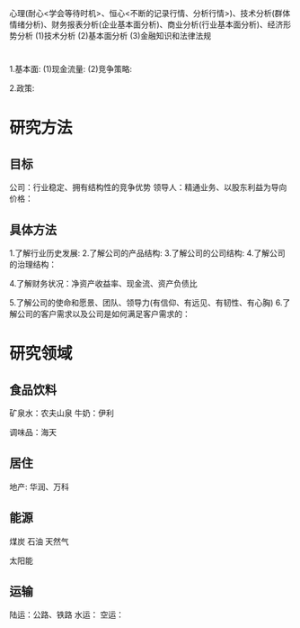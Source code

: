  心理(耐心<学会等待时机>、恒心<不断的记录行情、分析行情>)、技术分析(群体情绪分析)、财务报表分析(企业基本面分析)、商业分析(行业基本面分析)、经济形势分析
  (1)技术分析
  (2)基本面分析
  (3)金融知识和法律法规
 # 
 1.基本面:
 (1)现金流量:
 (2)竞争策略:
 
 2.政策: 

 # 研究方法
 ## 目标
 公司：行业稳定、拥有结构性的竞争优势
 领导人：精通业务、以股东利益为导向
 价格：

 ## 具体方法
 1.了解行业历史发展:
 2.了解公司的产品结构:
 3.了解公司的公司结构:
 4.了解公司的治理结构：

 4.了解财务状况：净资产收益率、现金流、资产负债比

 5.了解公司的使命和愿景、团队、领导力(有信仰、有远见、有韧性、有心胸)
 6.了解公司的客户需求以及公司是如何满足客户需求的：

# 研究领域
## 食品饮料
矿泉水：农夫山泉
牛奶：伊利

调味品：海天

## 居住
地产: 华润、万科

## 能源
煤炭
石油
天然气

太阳能
## 运输
陆运：公路、铁路
水运：
空运：


